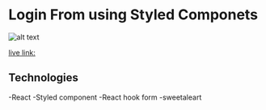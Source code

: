 # Login From using Styled Componets

![alt text](https://i.ibb.co/VLd4JHn/screencapture-localhost-5173-2023-10-29-14-51-34.png)

[live link:](https://653ea538f49c4e211dd2768d--snazzy-pastelito-25477d.netlify.app/)

## Technologies
-React
-Styled component
-React hook form
-sweetaleart
